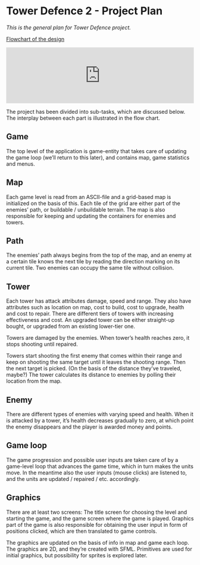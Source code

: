 # Tower Defence 2 - Project Plan
*This is the general plan for Tower Defence project.*

[Flowchart of the design](https://drive.google.com/file/d/1J8dBdwPWzzVpeGQODwca3JnyztVp2T0z/view?usp=sharing)

>

<iframe frameborder="0" style="width:100%;height:-1778px;" src="https://www.draw.io/?lightbox=1&highlight=0000ff&edit=_blank&layers=1&nav=1&title=tower-defence-2.html#Uhttps%3A%2F%2Fdrive.google.com%2Fuc%3Fid%3D1J8dBdwPWzzVpeGQODwca3JnyztVp2T0z%26export%3Ddownload"></iframe>

>

The project has been divided into sub-tasks, which are discussed below. The interplay between each part is illustrated in the flow chart.

## Game
The top level of the application is game-entity that takes care of updating the game loop (we’ll return to this later), and contains map, game statistics and menus.

## Map
Each game level is read from an ASCII-file and a grid-based map is initialized on the basis of this. Each tile of the grid are either part of the enemies’ path, or buildable / unbuildable terrain.
The map is also responsible for keeping and updating the containers for enemies and towers.

## Path
The enemies’ path always begins from the top of the map, and an enemy at a certain tile knows the next tile by reading the direction marking on its current tile.
Two enemies can occupy the same tile without collision.

## Tower
Each tower has attack attributes damage, speed and range. They also have attributes such as location on map, cost to build, cost to upgrade, health and cost to repair.
There are different tiers of towers with increasing effectiveness and cost. An upgraded tower can be either straight-up bought, or upgraded from an existing lower-tier one.

Towers are damaged by the enemies.
When tower’s health reaches zero, it stops shooting until repaired.

Towers start shooting the first enemy that comes within their range and keep on shooting the same target until it leaves the shooting range. Then the next target is picked. (On the basis of the distance they’ve traveled, maybe?)
The tower calculates its distance to enemies by polling their location from the map.

## Enemy
There are different types of enemies with varying speed and health.
When it is attacked by a tower, it’s health decreases gradually to zero, at which point the enemy disappears and the player is awarded money and points.

## Game loop
The game progression and possible user inputs are taken care of by a game-level loop that advances the game time, which in turn makes the units move.
In the meantime also the user inputs (mouse clicks) are listened to, and the units are updated / repaired / etc. accordingly.

## Graphics
There are at least two screens: The title screen for choosing the level and starting the game, and the game screen where the game is played.
Graphics part of the game is also responsible for obtaining the user input in form of positions clicked, which are then translated to game controls.


The graphics are updated on the basis of info in map and game each loop.
The graphics are 2D, and they’re created with SFML. Primitives are used for initial graphics, but possibility for sprites is explored later.
